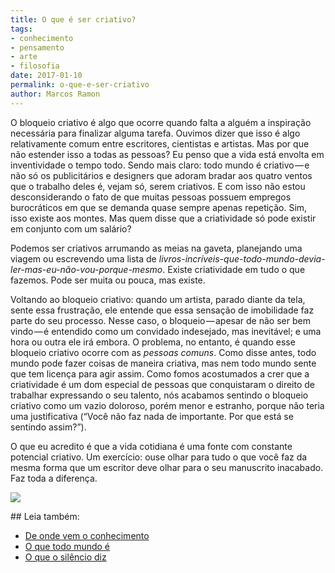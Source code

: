 ```yaml
---
title: O que é ser criativo?
tags:
- conhecimento
- pensamento
- arte
- filosofia
date: 2017-01-10
permalink: o-que-e-ser-criativo
author: Marcos Ramon
---
```

O bloqueio criativo é algo que ocorre quando falta a alguém a inspiração necessária para finalizar alguma tarefa. Ouvimos dizer que isso é algo relativamente comum entre escritores, cientistas e artistas. Mas por que não estender isso a todas as pessoas? Eu penso que a vida está envolta em inventividade o tempo todo. Sendo mais claro: todo mundo é criativo — e não só os publicitários e designers que adoram bradar aos quatro ventos que o trabalho deles é, vejam só, serem criativos. E com isso não estou desconsiderando o fato de que muitas pessoas possuem empregos burocráticos em que se demanda quase sempre apenas repetição. Sim, isso existe aos montes. Mas quem disse que a criatividade só pode existir em conjunto com um salário?

Podemos ser criativos arrumando as meias na gaveta, planejando uma viagem ou escrevendo uma lista de _livros-incríveis-que-todo-mundo-devia-ler-mas-eu-não-vou-porque-mesmo_. Existe criatividade em tudo o que fazemos. Pode ser muita ou pouca, mas existe.

Voltando ao bloqueio criativo: quando um artista, parado diante da tela, sente essa frustração, ele entende que essa sensação de imobilidade faz parte do seu processo. Nesse caso, o bloqueio — apesar de não ser bem vindo — é entendido como um convidado indesejado, mas inevitável; e uma hora ou outra ele irá embora. O problema, no entanto, é quando esse bloqueio criativo ocorre com as _pessoas comuns_. Como disse antes, todo mundo pode fazer coisas de maneira criativa, mas nem todo mundo sente que tem licença para agir assim. Como fomos acostumados a crer que a criatividade é um dom especial de pessoas que conquistaram o direito de trabalhar expressando o seu talento, nós acabamos sentindo o bloqueio criativo como um vazio doloroso, porém menor e estranho, porque não teria uma justificativa (“Você não faz nada de importante. Por que está se sentindo assim?”).

O que eu acredito é que a vida cotidiana é uma fonte com constante potencial criativo. Um exercício: ouse olhar para tudo o que você faz da mesma forma que um escritor deve olhar para o seu manuscrito inacabado. Faz toda a diferença.

![](https://cdn-images-1.medium.com/max/800/1*5pLQ_IPx8f-7eEm8-FM4bg.png)


<div class="leia-tambem" markdown="1">
## Leia também:

- <a href="/de-onde-vem-o-conhecimento">De onde vem o conhecimento</a>
- <a href="/o-que-todo-mundo-e">O que todo mundo é</a>
- <a href="/o-que-o-silencio-diz">O que o silêncio diz</a>
</div>